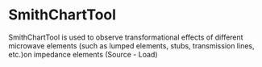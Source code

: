 # SmithChartTool
SmithChartTool is used to observe transformational effects of different microwave elements (such as lumped elements, stubs, transmission lines, etc.)on impedance elements (Source - Load)
